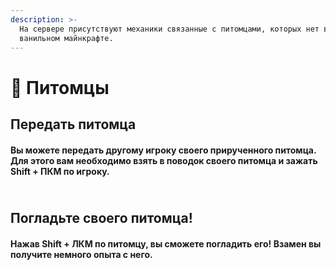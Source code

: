 ```yaml
---
description: >-
  На сервере присутствуют механики связанные с питомцами, которых нет в
  ванильном майнкрафте.
---
```


# 🐶 Питомцы

## Передать питомца

#### Вы можете передать другому игроку своего прирученного питомца. **Для этого** вам необходимо взять в поводок своего питомца и зажать **Shift + ПКМ** по игроку.

\
Погладьте своего питомца!
-------------------------

#### **Нажав Shift + ЛКМ** по питомцу, вы сможете погладить его! Взамен вы получите немного опыта с него.

<figure><img src="../../.gitbook/assets/2024-03-21_20-35-57.gif" alt=""><figcaption></figcaption></figure>
